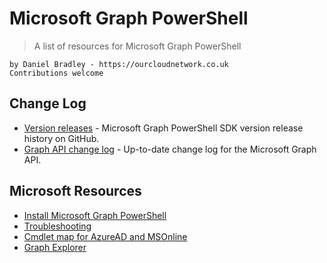 # Microsoft Graph PowerShell


> A list of resources for Microsoft Graph PowerShell

```
by Daniel Bradley - https://ourcloudnetwork.co.uk
Contributions welcome
```

## Change Log
- [Version releases](https://github.com/microsoftgraph/msgraph-sdk-powershell/releases) - Microsoft Graph PowerShell SDK version release history on GitHub.
- [Graph API change log](https://developer.microsoft.com/en-us/graph/changelog) - Up-to-date change log for the Microsoft Graph API.

## Microsoft Resources
- [Install Microsoft Graph PowerShell](https://learn.microsoft.com/en-us/powershell/microsoftgraph/installation?view=graph-powershell-1.0)
- [Troubleshooting](https://learn.microsoft.com/en-us/powershell/microsoftgraph/troubleshooting?view=graph-powershell-1.0)
- [Cmdlet map for AzureAD and MSOnline](https://learn.microsoft.com/en-us/powershell/microsoftgraph/azuread-msoline-cmdlet-map?view=graph-powershell-1.0)
- [Graph Explorer](https://developer.microsoft.com/en-us/graph/graph-explorer)

